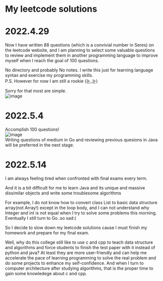 # My leetcode solutions
# 2022.4.29
Now I have written 88 questions (which is a convivial number in Seres) on the leetcode website, and I am planning to select some valuable questions to review and implement them in another programming language to improve myself when I reach the goal of 100 questions.  

No directory and probably No notes. I write this just for learning language syntax and exercise my programming skills.  
P.S. However for now I am still a rookie (눈_눈)  

Sorry for that most are simple.  
![image](https://user-images.githubusercontent.com/77609544/165932051-293bb978-f376-4994-b19a-ba0a39450607.png)  
# 2022.5.4
Accomplish 100 questions!  
![image](https://user-images.githubusercontent.com/77609544/166847174-2a7be4b4-ca9e-4cc5-9d53-9ae5a0953e3b.png)  
Writing questions of medium in Go and reviewing previous quesions in Java will be preferred in the next stage.  

# 2022.5.14
I am always feeling tired when confronted with final exams every term.

And it is a bit difficult for me to learn Java and its unique and massive dissimilar objects and write some troublesome algorithms

For example, I do not know how to convert class List to basic data structure array(not Array!) except in the loop body, and I can not understand why Integer and int is not equal when I try to solve some problems this morning. Eventually I still turn to Go..so sad:(

So I decide to slow down my leetcode solutions cause I must finish my homework and prepare for my final exam.

Well, why do this college still like to use c and cpp to teach data structure and algorithms and force students to finish the test paper with it instead of python and java? At least they are more user-friendly and can help me accelerate the pace of learning programming to solve the real problem and do some projects to enhance my self-confidence. And when I turn to computer architecture after studying algorithms, that is the proper time to gain some knowledege about c and cpp. 